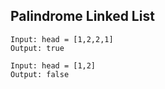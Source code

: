 ## Palindrome Linked List

```
Input: head = [1,2,2,1]
Output: true

Input: head = [1,2]
Output: false
```
